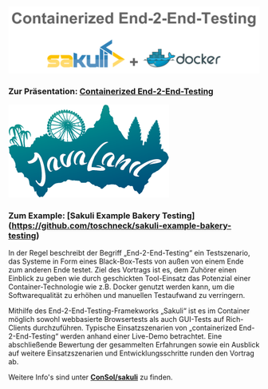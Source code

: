 ![](pics/contarinerized-salkuli-docker.png)

### Zur Präsentation: [Containerized End-2-End-Testing](https://rawgit.com/toschneck/presentation/javaland-containerized-e2e-testing/index.html#/)
![](pics/logo_javaland.png)

### Zum Example: [Sakuli Example Bakery Testing] (https://github.com/toschneck/sakuli-example-bakery-testing)

In der Regel beschreibt der Begriff „End-2-End-Testing“ ein Testszenario, das Systeme in Form eines Black-Box-Tests von außen von einem Ende zum anderen Ende testet. Ziel des Vortrags ist es, dem Zuhörer einen Einblick zu geben wie durch geschickten Tool-Einsatz das Potenzial einer Container-Technologie wie z.B. Docker genutzt werden kann, um die Softwarequalität zu erhöhen und manuellen Testaufwand zu verringern.

Mithilfe des End-2-End-Testing-Framekworks „Sakuli“ ist es im Container möglich sowohl webbasierte Browsertests als auch GUI-Tests auf Rich-Clients durchzuführen. Typische Einsatzszenarien von „containerized End-2-End-Testing“ werden anhand einer Live-Demo betrachtet. Eine abschließende Bewertung der gesammelten Erfahrungen sowie ein Ausblick auf weitere Einsatzszenarien und Entwicklungsschritte runden den Vortrag ab.

Weitere Info's sind unter __[ConSol/sakuli](https://github.com/ConSol/sakuli)__ zu finden.
